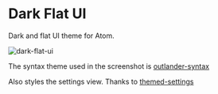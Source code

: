# Dark Flat UI

Dark and flat UI theme for Atom.

![dark-flat-ui](https://github.com/olmokramer/atom-dark-flat-ui/raw/master/screenshot.png)

The syntax theme used in the screenshot is [outlander-syntax](https://atom.io/packages/outlander-syntax)

Also styles the settings view. Thanks to [themed-settings](https://atom.io/packages/themed-settings)
